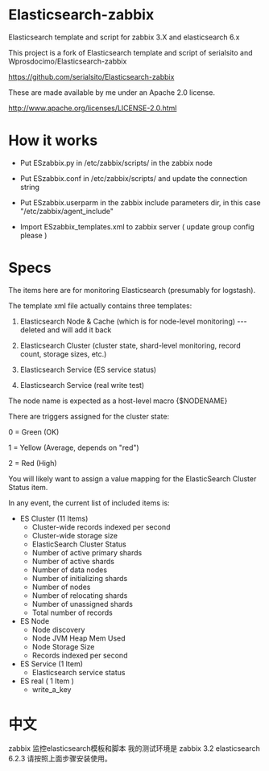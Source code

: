 Elasticsearch-zabbix
====================

Elasticsearch template and script for zabbix 3.X and elasticsearch 6.x

This project is a fork of Elasticsearch template and script of serialsito
and  Wprosdocimo/Elasticsearch-zabbix

https://github.com/serialsito/Elasticsearch-zabbix

These are made available by me under an Apache 2.0 license.

http://www.apache.org/licenses/LICENSE-2.0.html

How it works
=============

- Put ESzabbix.py in /etc/zabbix/scripts/ in the zabbix node

- Put ESzabbix.conf in  /etc/zabbix/scripts/  and update the connection string

- Put ESzabbix.userparm in the zabbix include parameters dir, in this case "/etc/zabbix/agent_include"

- Import ESzabbix_templates.xml to zabbix server ( update group config please )

Specs
=====

The items here are for monitoring Elasticsearch (presumably for logstash).

The template xml file actually contains three templates:

1. Elasticsearch Node & Cache (which is for node-level monitoring) ---deleted and will add it back

2. Elasticsearch Cluster (cluster state, shard-level monitoring, record count, storage sizes, etc.)

3. Elasticsearch Service (ES service status)

4. Elasticsearch Service (real write test)

The node name is expected as a host-level macro {$NODENAME}

There are triggers assigned for the cluster state:

0 = Green (OK)

1 = Yellow (Average, depends on "red")

2 = Red (High)


You will likely want to assign a value mapping for the ElasticSearch Cluster Status item.

In any event, the current list of included items is:

* ES Cluster (11 Items)
	- Cluster-wide records indexed per second
	- Cluster-wide storage size
	- ElasticSearch Cluster Status
	- Number of active primary shards
	- Number of active shards
	- Number of data nodes
	- Number of initializing shards
	- Number of nodes
	- Number of relocating shards
	- Number of unassigned shards
	- Total number of records
* ES Node
    - Node discovery
	- Node JVM Heap Mem Used
	- Node Storage Size
	- Records indexed per second
* ES Service (1 Item)
	- Elasticsearch service status
* ES real ( 1 Item )
    - write_a_key

中文
=====
zabbix 监控elasticsearch模板和脚本
我的测试环境是 zabbix 3.2 elasticsearch 6.2.3
请按照上面步骤安装使用。
